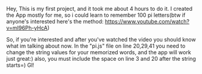 Hey,
This is my first project, and it took me about 4 hours to do it.
I created the App mostly for me, so i could learn to remember 100
pi letters(btw if anyone's interested here's the method: https://www.youtube.com/watch?v=mI96Ph-yHcA)

So, if you're interested and after you've watched the video you should know what im 
talking about now. In the "pi.js" file on line 20,29,41 you need to change the string values
for your memorized words, and the app will work just great:) also, you must include the space on
line 3 and 20 after the string starts=) Gl!
